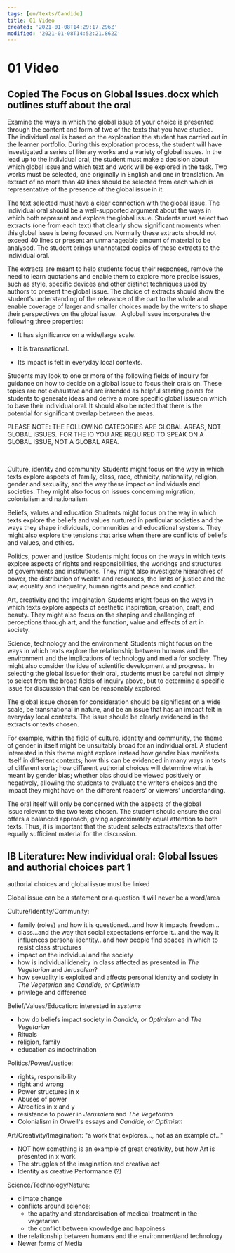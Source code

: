 ```yaml
---
tags: [en/texts/Candide]
title: 01 Video
created: '2021-01-08T14:29:17.296Z'
modified: '2021-01-08T14:52:21.862Z'
---
```


# 01 Video

## Copied The Focus on Global Issues.docx which outlines stuff about the oral 
Examine the ways in which the global issue of your choice is presented through the content and form of two of the texts that you have studied.  
​ 
The individual oral is based on the exploration the student has carried out in the learner portfolio. During this exploration process, the student will have investigated a series of literary works and a variety of global issues. In the lead up to the individual oral, the student must make a decision about which global issue and which text and work will be explored in the task. Two works must be selected, one originally in English and one in translation. An extract of no more than 40 lines should be selected from each which is representative of the presence of the global issue in it.  
 
The text selected must have a clear connection with the global issue. The individual oral should be a well-supported argument about the ways in which both represent and explore the global issue. Students must select two extracts (one from each text) that clearly show significant moments when this global issue is being focused on. Normally these extracts should not exceed 40 lines or present an unmanageable amount of material to be analysed. The student brings unannotated copies of these extracts to the individual oral.  
 
​The extracts are meant to help students focus their responses, remove the need to learn quotations and enable them to explore more precise issues, such as style, specific devices and other distinct techniques used by authors to present the global issue. The choice of extracts should show the student’s understanding of the relevance of the part to the whole and enable coverage of larger and smaller choices made by the writers to shape their perspectives on the global issue.  
​ 
A global issue incorporates the following three properties: 

- It has significance on a wide/large scale. 

- It is transnational. 

- Its impact is felt in everyday local contexts.  

 
Students may look to one or more of the following fields of inquiry for guidance on how to decide on a global issue to focus their orals on. These topics are not exhaustive and are intended as helpful starting points for students to generate ideas and derive a more specific global issue on which to base their individual oral. It should also be noted that there is the potential for significant overlap between the areas.  
 
 
PLEASE NOTE: THE FOLLOWING CATEGORIES ARE GLOBAL AREAS, NOT GLOBAL ISSUES.  FOR THE IO YOU ARE REQUIRED TO SPEAK ON A GLOBAL ISSUE, NOT A GLOBAL AREA. 
 
​ 
 
Culture, identity and community  
Students might focus on the way in which texts explore aspects of family, class, race, ethnicity, nationality, religion, gender and sexuality, and the way these impact on individuals and societies. They might also focus on issues concerning migration, colonialism and nationalism.    
 
Beliefs, values and education  
Students might focus on the way in which texts explore the beliefs and values nurtured in particular societies and the ways they shape individuals, communities and educational systems. They might also explore the tensions that arise when there are conflicts of beliefs and values, and ethics.  
 
 
Politics, power and justice  
​Students might focus on the ways in which texts explore aspects of rights and responsibilities, the workings and structures of governments and institutions. They might also investigate hierarchies of power, the distribution of wealth and resources, the limits of justice and the law, equality and inequality, human rights and peace and conflict.  
 
 
Art, creativity and the imagination  
Students might focus on the ways in which texts explore aspects of aesthetic inspiration, creation, craft, and beauty. They might also focus on the shaping and challenging of perceptions through art, and the function, value and effects of art in society.  
 
 
Science, technology and the environment  
Students might focus on the ways in which texts explore the relationship between humans and the environment and the implications of technology and media for society. They might also consider the idea of scientific development and progress.  
In selecting the global issue for their oral, students must be careful not simply to select from the broad fields of inquiry above, but to determine a specific issue for discussion that can be reasonably explored. 
 
 
The global issue chosen for consideration should be significant on a wide scale, be transnational in nature, and be an issue that has an impact felt in everyday local contexts. The issue should be clearly evidenced in the extracts or texts chosen.  
 
 
​For example, within the field of culture, identity and community, the theme of gender in itself might be unsuitably broad for an individual oral. A student interested in this theme might explore instead how gender bias manifests itself in different contexts; how this can be evidenced in many ways in texts of different sorts; how different authorial choices will determine what is meant by gender bias; whether bias should be viewed positively or negatively, allowing the students to evaluate the writer’s choices and the impact they might have on the different readers’ or viewers’ understanding.  
 
 
The oral itself will only be concerned with the aspects of the global issue relevant to the two texts chosen. The student should ensure the oral offers a balanced approach, giving approximately equal attention to both texts. Thus, it is important that the student selects extracts/texts that offer equally sufficient material for the discussion.  


## IB Literature: New individual oral: Global Issues and authorial choices part 1

authorial choices and global issue must be linked

Global issue can be a statement or a question
It will never be a word/area

Culture/Identity/Community:
- family (roles) and how it is questioned...and how it impacts freedom...
- class...and the way that social expectations enforce it...and the way it influences personal identity...and how people find spaces in which to resist class structures
- impact on the individual and the society
- how is individual ideneity in class affected as presented in *The Vegetarian* and *Jerusalem*?
- how sexuality is exploited and affects personal identity and society in *The Vegeterian* and *Candide, or Optimism*
- privilege and difference

Belief/Values/Education: interested in *systems*
- how do beliefs impact society in *Candide, or Optimism* and *The Vegetarian*
- Rituals
- religion, family
- education as indoctrination

Politics/Power/Justice:
- rights, responsibility
- right and wrong
- Power structures in x
- Abuses of power
- Atrocities in x and y
- resistance to power in *Jerusalem* and *The Vegetarian*
- Colonialism in Orwell's essays and *Candide, or Optimism*

Art/Creativity/Imagination: "a work that explores..., not as an example of..."
- NOT how something is an example of great creativity, but how Art is presented in x work.
- The struggles of the imagination and creative act
- Identity as creative Performance (?)

Science/Technology/Nature:
- climate change
- conflicts around science:
  - the apathy and standardisation of medical treatment in the vegetarian
  - the conflict between knowledge and happiness
- the relationship between humans and the environment/and technology
- Newer forms of Media
